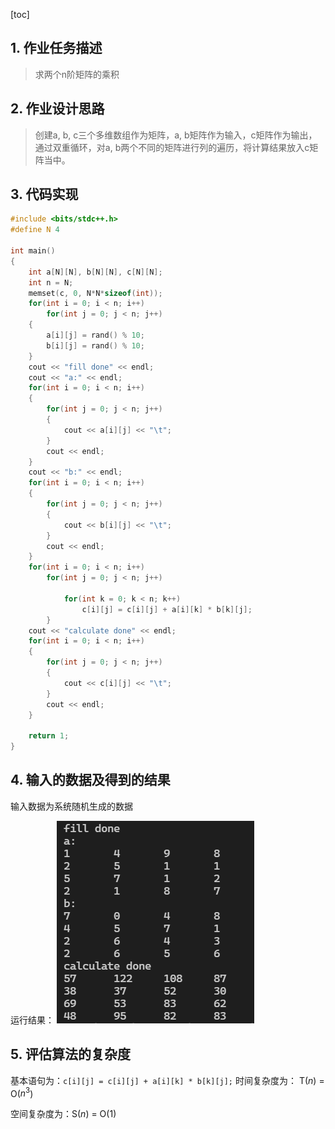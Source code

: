 [toc]

## 1. 作业任务描述

> 求两个n阶矩阵的乘积

## 2. 作业设计思路

> 创建a, b, c三个多维数组作为矩阵，a, b矩阵作为输入，c矩阵作为输出，通过双重循环，对a, b两个不同的矩阵进行列的遍历，将计算结果放入c矩阵当中。

## 3. 代码实现

```c++
#include <bits/stdc++.h>
#define N 4

int main()
{
    int a[N][N], b[N][N], c[N][N];
    int n = N;
    memset(c, 0, N*N*sizeof(int));
    for(int i = 0; i < n; i++)
    	for(int j = 0; j < n; j++)
	{
		a[i][j] = rand() % 10;
		b[i][j] = rand() % 10;
	}
    cout << "fill done" << endl;
    cout << "a:" << endl;
    for(int i = 0; i < n; i++)
    {
	    for(int j = 0; j < n; j++)
	    {
		    cout << a[i][j] << "\t";
	    }
	    cout << endl;
    }
    cout << "b:" << endl;
    for(int i = 0; i < n; i++)
    {
	    for(int j = 0; j < n; j++)
	    {
		    cout << b[i][j] << "\t";
	    }
	    cout << endl;
    }
    for(int i = 0; i < n; i++)
        for(int j = 0; j < n; j++)
        
            for(int k = 0; k < n; k++)
                c[i][j] = c[i][j] + a[i][k] * b[k][j];
        }
    cout << "calculate done" << endl;
    for(int i = 0; i < n; i++)
    {
	    for(int j = 0; j < n; j++)
	    {
		    cout << c[i][j] << "\t";
	    }
	    cout << endl;
    }
    
    return 1;
}

```

## 4. 输入的数据及得到的结果

输入数据为系统随机生成的数据

运行结果：
![result](result.png)

## 5. 评估算法的复杂度

基本语句为：`c[i][j] = c[i][j] + a[i][k] * b[k][j];`
时间复杂度为： T($n$) = O($n^3$)

空间复杂度为：S($n$) = O($1$)
